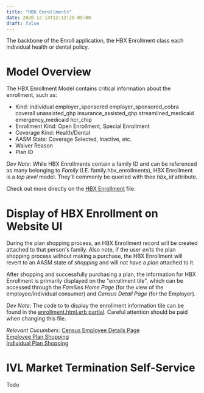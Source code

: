 ```yaml
---
title: "HBX Enrollments"
date: 2020-12-14T12:12:25-05:00
draft: false
---
```


The backbone of the Enroll application, the HBX Enrollment class each individual health or dental policy.

# Model Overview

The HBX Enrollment Model contains critical information about the enrollment, such as:

- Kind: individual employer_sponsored employer_sponsored_cobra coverall unassisted_qhp insurance_assisted_qhp streamlined_medicaid emergency_medicaid hcr_chip
- Enrollment Kind: Open Enrollment, Special Enrollment
- Coverage Kind: Health/Dental
- AASM State: Coverage Selected, Inactive, etc.
- Waiver Reason
- Plan ID

_Dev Note_: While HBX Enrollments contain a family ID and can be referenced as many belonging to _Family_ (I.E. family.hbx_enrollments), HBX Enrollment is a *top level* model. They'll commonly be queried with thee *hbx_id* attribute.

Check out more directly on the [HBX Enrollment](https://github.com/dchbx/enroll/blob/master/app/models/hbx_enrollment.rb) file.

# Display of HBX Enrollment on Website UI

During the plan shopping process, an HBX Enrollment record will be created attached to that person's family. Also note, if the user *exits* the plan shopping process without making a purchase, the HBX Enrollment will revert to an AASM state of _shopping_ and will not have a _plan_ attached to it. 

After shopping and successfully purchasing a plan, the information for HBX Enrollment is primarily displayed on the "enrollment tile", which can be accessed through the *Families Home Page* (for the view of the employee/individual consumer) and *Census Detail Page* (for the Employer).

_Dev Note_:
The code to to display the enrollment information tile can be found in the [enrollment.html.erb partial](https://github.com/dchbx/enroll/blob/master/app/views/insured/families/_enrollment.html.erb). Careful attention should be paid when changing this file.

*Relevant Cucumbers*:
[Census Employee Details Page](https://github.com/dchbx/enroll/blob/master/features/employers/census_details_page.feature)
<br />
[Employee Plan Shopping](https://github.com/dchbx/enroll/blob/master/features/employee/employee_plan_shopping.feature)
<br />
[Individual Plan Shopping](https://github.com/dchbx/enroll/blob/master/features/group_selection/ivl_plan_shopping.feature)

# IVL Market Termination Self-Service

Todo